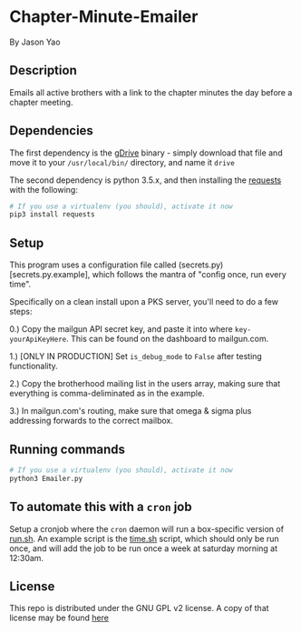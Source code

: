 # Chapter-Minute-Emailer
By Jason Yao

## Description
Emails all active brothers with a link to the chapter minutes the day before a chapter meeting.

## Dependencies
The first dependency is the [gDrive](https://github.com/prasmussen/gdrive) binary - simply download that file and
move it to your `/usr/local/bin/` directory, and name it `drive`

The second dependency is python 3.5.x, and then installing the [requests](http://docs.python-requests.org/en/latest/) with the following:

```sh
# If you use a virtualenv (you should), activate it now
pip3 install requests
```

## Setup
This program uses a configuration file called (secrets.py)[secrets.py.example], which follows the mantra of "config once, run every time".

Specifically on a clean install upon a PKS server, you'll need to do a few steps:

0.) Copy the mailgun API secret key, and paste it into where `key-yourApiKeyHere`. This can be found on the dashboard to mailgun.com.

1.) [ONLY IN PRODUCTION] Set `is_debug_mode` to `False` after testing functionality.

2.) Copy the brotherhood mailing list in the users array, making sure that everything is comma-deliminated as in the example.

3.) In mailgun.com's routing, make sure that omega & sigma plus addressing forwards to the correct mailbox.

## Running commands
```sh
# If you use a virtualenv (you should), activate it now
python3 Emailer.py
```

## To automate this with a `cron` job
Setup a cronjob where the `cron` daemon will run a box-specific version of [run.sh](run.sh). 
An example script is the [time.sh](time.sh) script, which should only be run once, and will
add the job to be run once a week at saturday morning at 12:30am.

## License
This repo is distributed under the GNU GPL v2 license. A copy of that license may be found [here](LICENSE)
